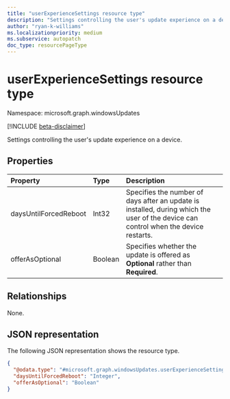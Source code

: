 ```yaml
---
title: "userExperienceSettings resource type"
description: "Settings controlling the user's update experience on a device."
author: "ryan-k-williams"
ms.localizationpriority: medium
ms.subservice: autopatch
doc_type: resourcePageType
---
```


# userExperienceSettings resource type

Namespace: microsoft.graph.windowsUpdates

[!INCLUDE [beta-disclaimer](../../includes/beta-disclaimer.md)]

Settings controlling the user's update experience on a device.

## Properties
|Property|Type|Description|
|:---|:---|:---|
|daysUntilForcedReboot|Int32|Specifies the number of days after an update is installed, during which the user of the device can control when the device restarts.|
|offerAsOptional|Boolean|Specifies whether the update is offered as **Optional** rather than **Required**.

## Relationships
None.

## JSON representation
The following JSON representation shows the resource type.
<!-- {
  "blockType": "resource",
  "@odata.type": "microsoft.graph.windowsUpdates.userExperienceSettings"
}
-->
``` json
{
  "@odata.type": "#microsoft.graph.windowsUpdates.userExperienceSettings",
  "daysUntilForcedReboot": "Integer", 
  "offerAsOptional": "Boolean"
}
```

